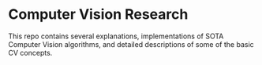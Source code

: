 # Computer Vision Research

This repo contains several explanations, implementations of SOTA Computer Vision algorithms, and detailed descriptions of some of the basic CV concepts.
